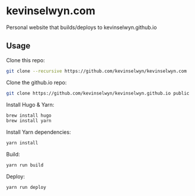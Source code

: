 # kevinselwyn.com

Personal website that builds/deploys to kevinselwyn.github.io

## Usage

Clone this repo:

```bash
git clone --recursive https://github.com/kevinselwyn/kevinselwyn.com
```

Clone the github.io repo:

```bash
git clone https://github.com/kevinselwyn/kevinselwyn.github.io public
```

Install Hugo & Yarn:

```bash
brew install hugo
brew install yarn
```

Install Yarn dependencies:

```bash
yarn install
```

Build:

```bash
yarn run build
```

Deploy:

```bash
yarn run deploy
```
